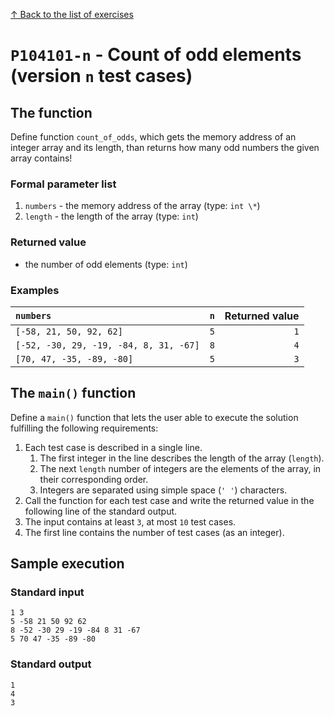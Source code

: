 
[↑ Back to the list of exercises](./README.md)

# `P104101-n` - Count of odd elements (version `n` test cases)

## The function

Define function `count_of_odds`, which gets the memory address of an integer array and its length, than returns how many odd numbers the given array contains!

### Formal parameter list
         
1. `numbers` - the memory address of the array (type: `int \*`)
1. `length` - the length of the array (type: `int`)


### Returned value

* the number of odd elements (type: `int`)

### Examples

| `numbers` | `n` | Returned value | 
| :--- | ---: | ---: | 
| `[-58, 21, 50, 92, 62]` | `5` | `1` |
| `[-52, -30, 29, -19, -84, 8, 31, -67]` | `8` | `4` |
| `[70, 47, -35, -89, -80]` | `5` | `3` |

## The `main()` function

Define a `main()` function that lets the user able to execute the solution fulfilling the following requirements:

1. Each test case is described in a single line.
    1. The first integer in the line describes the length of the array (`length`).
    1. The next `length` number of integers are the elements of the array, in their corresponding order.
    1. Integers are separated using simple space (`' '`) characters.
1. Call the function for each test case and write the returned value in the following line of the standard output.
1. The input contains at least `3`, at most `10` test cases.
1. The first line contains the number of test cases (as an integer).

## Sample execution

### Standard input

```
1 3
5 -58 21 50 92 62
8 -52 -30 29 -19 -84 8 31 -67
5 70 47 -35 -89 -80
```

### Standard output

```
1
4
3
```